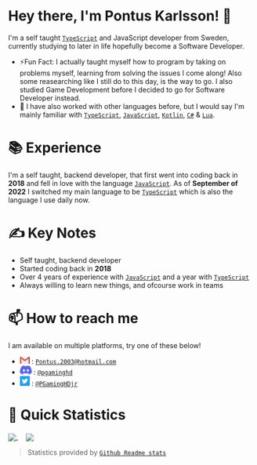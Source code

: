 # Hey there, I'm Pontus Karlsson! 👋

I'm a self taught [`TypeScript`](https://www.typescriptlang.org) and JavaScript developer from Sweden, currently studying to later in life hopefully become a Software Developer.

* ⚡Fun Fact: I actually taught myself how to program by taking on problems myself, learning from solving the issues I come along! Also some reasearching like I still do to this day, is the way to go. I also studied Game Development before I decided to go for Software Developer instead.
* 🤔 I have also worked with other languages before, but I would say I'm mainly familiar with [`TypeScript`](https://www.typescriptlang.org), [`JavaScript`](https://www.javascript.com), [`Kotlin`](https://kotlinlang.org), [`C#`](https://learn.microsoft.com/en-us/dotnet/csharp/) & [`Lua`](https://www.lua.org).

# 📚 Experience 
I'm a self taught, backend developer, that first went into coding back in **2018** and fell in love with the language [`JavaScript`](https://www.javascript.com). As of **September of 2022** I switched my main language to be [`TypeScript`](https://www.typescriptlang.org) which is also the language I use daily now.

# ✍ Key Notes
* Self taught, backend developer
* Started coding back in **2018**
* Over 4 years of experience with [`JavaScript`](https://www.javascript.com) and a year with [`TypeScript`](https://www.typescriptlang.org)
* Always willing to learn new things, and ofcourse work in teams

# 📫 How to reach me
I am available on multiple platforms, try one of these below!

* ![image](https://github.com/PGamingHD/PGamingHD/blob/main/assets/logo-gmail.png) : [`Pontus.2003@hotmail.com`](mailto:pontus.2003@hotmail.com)
* ![image](https://github.com/PGamingHD/PGamingHD/blob/main/assets/logo-discord.png) : [`@pgaminghd`](https://discord.com/users/266726434855321600)
* ![image](https://github.com/PGamingHD/PGamingHD/blob/main/assets/logo-twitter.png) : [`@PGamingHDjr`](https://twitter.com/PGamingHDjr)

# 👀 Quick Statistics

<a href="https://github.com/anuraghazra/github-readme-stats">
  <img align="center" src="https://github-readme-stats.vercel.app/api?username=PGamingHD" />
</a>
&nbsp;
&nbsp;
<a href="https://github.com/anuraghazra/convoychat">
  <img align="center" height="197.5px" src="https://github-readme-stats.vercel.app/api/top-langs/?username=PGamingHD" />
</a>


> Statistics provided by [`Github Readme stats`](https://github.com/anuraghazra/github-readme-stats)
